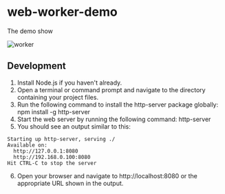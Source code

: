 # web-worker-demo



The demo show 

![worker](http://www.plantuml.com/plantuml/proxy?cache=no&src=https://raw.githubusercontent.com/xianminx/web-worker-demo/master/docs/worker.puml)

## Development 
1. Install Node.js if you haven't already.
2. Open a terminal or command prompt and navigate to the directory containing your project files.
3. Run the following command to install the http-server package globally:
npm install -g http-server
4. Start the web server by running the following command:
http-server
5. You should see an output similar to this:
```
Starting up http-server, serving ./
Available on:
  http://127.0.0.1:8080
  http://192.168.0.100:8080
Hit CTRL-C to stop the server
```
6. Open your browser and navigate to http://localhost:8080 or the appropriate URL shown in the output.
